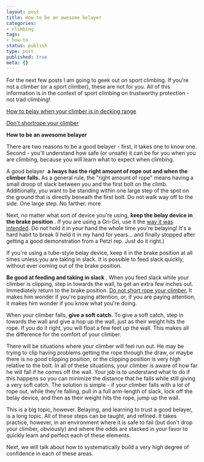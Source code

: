 ```yaml
---
layout: post
title: How to be an awesome belayer
categories:
- climbing
tags:
- how-to
status: publish
type: post
published: true
meta: {}
---
```




For the next few posts I am going to geek out on sport climbing. If you're not a climber (or a sport climber), these are not for you. All of this information is in the context of sport climbing on trustworthy protection - not trad climbing!



[How to belay when your climber is in decking range](/blog/2013/06/06/climbing-in-decking-range)



[Don't shortrope your climber](/blog/2013/05/17/friends-dont-let-friends-shortrope)



**How to be an awesome belayer**



There are two reasons to be a good belayer - first, it takes one to know one. Second - you'll understand how safe (or unsafe) it can be for 
you when you are climbing, because you will learn what to expect when climbing.



A good belayer 
**a**
**lways has the right amount of rope out and when the climber falls.**
As a general rule, the "right amount of rope" means having a small droop of slack between you and the first bolt on the climb. Additionally, you want to be standing within one large step of the spot on the ground that is directly beneath the first bolt. 
Do not walk way off to the side. One large step. No farther.
more



Next, no matter what sort of device you're using, 
**keep the belay device in the brake position**
. If you are using a Gri-Gri, use it the 
[way it was intended](http://www.petzl.com/us/outdoor/grigri-experience). 
Do not hold it in your hand the whole time you're belaying! It's a hard habit to break (I held it in my hand for years... and finally stopped after getting a good demonstration from a Petzl rep. Just do it right.)



If you're using a tube-style belay device, keep it in the brake position 
at all times unless you are taking in slack. It is possible to feed slack quickly, without ever coming out of the brake position.



**Be good at feeding and taking in slack**
. When you feed slack while your climber is clipping, step in towards the wall, to get an extra few inches out. Immediately return to the brake position. 
[Do not short rope your climber.](/blog/2013/05/17/friends-dont-let-friends-shortrope) It makes him wonder if you're paying attention, or, if you 
are paying attention, it makes him wonder if you know what you're doing.



When your climber falls, 
**give a soft catch.**
To give a soft catch, step in towards the wall and give a hop up the wall, just as their weight hits the rope. If you do it right, you will float a few feet up the wall. 
This makes all the difference for the comfort of your climber.



There will be situations where your climber will feel run out. He may be trying to clip having problems getting the rope through the draw, or maybe there is no good clipping position, or the clipping position is very high relative to the bolt. In all of these situations, your climber is aware of how far he will fall if he comes off the wall. Your job is to understand what to do if this happens so you can minimize the distance that he falls while 
still giving a very soft catch. The solution is simple - if your climber falls with a lot of rope out, while they're falling, pull in a full arm-length of slack, lock off the belay device, and then as their weight hits the rope, jump up the wall.



This is a big topic, however. Belaying, and learning to trust a good belayer, is a long topic. All of these steps can be taught, and refined. It takes practice, however, in an environment where it is safe to fail (but don't drop your climber, obviously) and where the odds are stacked in your favor to quickly learn and perfect each of these elements.



Next, we will talk about how to systematically build a very high degree of confidence in each of these areas.

